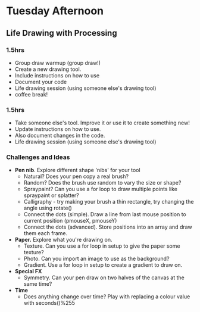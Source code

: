 # Tuesday Afternoon 

## Life Drawing with Processing

### 1.5hrs

- Group draw warmup (group draw!)
- Create a new drawing tool.
- Include instructions on how to use
- Document your code
- Life drawing session (using someone else's drawing tool)
- coffee break!

### 1.5hrs

- Take someone else's tool. Improve it or use it to create something new!
- Update instructions on how to use.
- Also document changes in the code. 
- Life drawing session (using someone else's drawing tool)

### Challenges and Ideas

- **Pen nib**. Explore different shape 'nibs' for your tool
  - Natural? Does your pen copy a real brush? 
  - Random? Does the brush use random to vary the size or shape? 
  - Spraypaint? Can you use a for loop to draw multiple points like spraypaint or splatter?
  - Calligraphy - try making your brush a thin rectangle, try changing the angle using rotate()
  - Connect the dots (simple). Draw a line from last mouse position to current position (pmouseX, pmouseY)
  - Connect the dots (advanced). Store positions into an array and draw them each frame.
- **Paper.** Explore what you're drawing on.
  - Texture. Can you use a for loop in setup to give the paper some texture?
  - Photo. Can you import an image to use as the background?
  - Gradient. Use a for loop in setup to create a gradient to draw on.
- **Special FX**
  - Symmetry. Can your pen draw on two halves of the canvas at the same time? 
- **Time**
  - Does anything change over time? Play with replacing a colour value with seconds()%255

